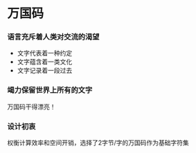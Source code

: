 ﻿# 万国码
### 语言充斥着人类对交流的渴望
- 文字代表着一种约定
- 文字蕴含着一类文化
- 文字记录着一段过去

### 竭力保留世界上所有的文字
万国码干得漂亮！

### 设计初衷
权衡计算效率和空间开销，选择了2字节/字的万国码作为基础字符集
